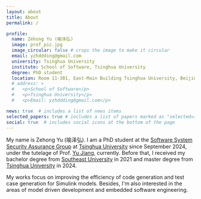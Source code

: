 ```yaml
---
layout: about
title: About
permalink: /

profile:
  name: Zehong Yu (喻泽弘)
  image: prof_pic.jpg
  image_circular: false # crops the image to make it circular
  email: yzhddding@gmail.com
  university: Tsinghua University
  institute: School of Software, Tsinghua University
  degree: PhD student
  location: Room 11-301, East-Main Building Tsinghua University, Beijing
  # address: >
  #   <p>School of Software</p>
  #   <p>Tsinghua University</p>
  #   <p>Email: yzhddding@gmail.com</p>

news: true  # includes a list of news items
selected_papers: true # includes a list of papers marked as "selected={true}"
social: true  # includes social icons at the bottom of the page
---
```


My name is Zehong Yu (喻泽弘). I am a PhD student at the [Software System Security Assurance Group](http://wingtecher.com/) at [Tsinghua University](https://www.tsinghua.edu.cn/en/) since September 2024, under the tutelage of Prof. [Yu Jiang](https://sites.google.com/site/jiangyu198964/home), currently. Before that, I received my bachelor degree from [Southeast University](https://www.seu.edu.cn/) in 2021 and master degree from [Tsinghua University](https://www.tsinghua.edu.cn/en/) in 2024.

My works focus on improving the efficiency of code generation and test case generation for Simulink models. Besides, I'm also interested in the areas of model driven development and embedded software engineering.